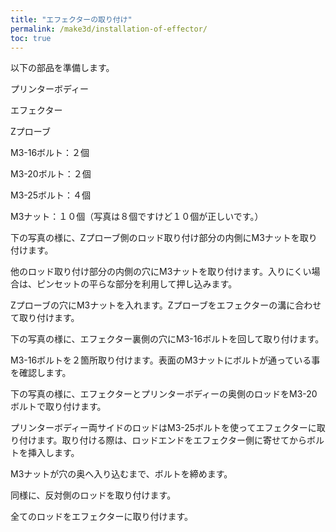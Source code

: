 ```yaml
---
title: "エフェクターの取り付け"
permalink: /make3d/installation-of-effector/
toc: true
---
```

以下の部品を準備します。

プリンターボディー

エフェクター

Zプローブ

M3-16ボルト：２個

M3-20ボルト：２個

M3-25ボルト：４個

M3ナット：１０個（写真は８個ですけど１０個が正しいです。）

下の写真の様に、Zプローブ側のロッド取り付け部分の内側にM3ナットを取り付けます。

他のロッド取り付け部分の内側の穴にM3ナットを取り付けます。入りにくい場合は、ピンセットの平らな部分を利用して押し込みます。

Zプローブの穴にM3ナットを入れます。Zプローブをエフェクターの溝に合わせて取り付けます。

下の写真の様に、エフェクター裏側の穴にM3-16ボルトを回して取り付けます。

M3-16ボルトを２箇所取り付けます。表面のM3ナットにボルトが通っている事を確認します。

下の写真の様に、エフェクターとプリンターボディーの奥側のロッドをM3-20ボルトで取り付けます。

プリンターボディー両サイドのロッドはM3-25ボルトを使ってエフェクターに取り付けます。取り付ける際は、ロッドエンドをエフェクター側に寄せてからボルトを挿入します。

M3ナットが穴の奥へ入り込むまで、ボルトを締めます。

同様に、反対側のロッドを取り付けます。

全てのロッドをエフェクターに取り付けます。
